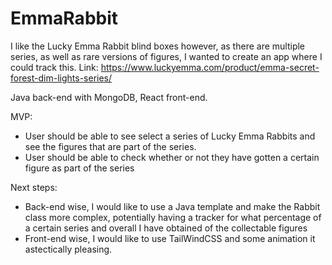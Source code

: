 ﻿# EmmaRabbit
I like the Lucky Emma Rabbit blind boxes however, as there are multiple series, as well as rare versions of figures, I wanted to create an app where I could track this. Link: https://www.luckyemma.com/product/emma-secret-forest-dim-lights-series/

Java back-end with MongoDB, React front-end.

MVP:
 * User should be able to see select a series of Lucky Emma Rabbits and see the figures that are part of the series.
 * User should be able to check whether or not they have gotten a certain figure as part of the series


 Next steps:
  * Back-end wise, I would like to use a Java template and make the Rabbit class more complex, potentially having a tracker for what percentage of a certain series and overall I have obtained of the collectable figures
  * Front-end wise, I would like to use TailWindCSS and some animation it astectically pleasing. 

